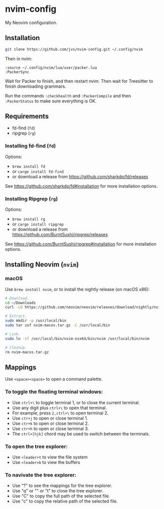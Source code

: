 # nvim-config

My Neovim configuration.


## Installation

```bash
git clone https://github.com/jvs/nvim-config.git ~/.config/nvim
```

Then in nvim:
```
:source ~/.config/nvim/lua/user/packer.lua
:PackerSync
```

Wait for Packer to finish, and then restart nvim. Then wait for Treesitter to
finish downloading grammars.

Run the commands `:checkhealth` and `:PackerCompile` and then `:PackerStatus`
to make sure everything is OK.


## Requirements

* fd-find (`fd`)
* ripgrep (`rg`)


### Installing fd-find (`fd`)

Options:
* `brew install fd`
* or `cargo install fd-find`
* or download a release from https://github.com/sharkdp/fd/releases

See https://github.com/sharkdp/fd#installation for more installation options.


### Installing Ripgrep (`rg`)

Options:
* `brew install rg`
* or `cargo install ripgrep`
* or download a release from https://github.com/BurntSushi/ripgrep/releases

See https://github.com/BurntSushi/ripgrep#installation for more installation options.


## Installing Neovim (`nvim`)

### macOS

Use `brew install nvim`, or to install the nightly release (on macOS x86):

```bash
# Download.
cd ~/Downloads
curl -LO https://github.com/neovim/neovim/releases/download/nightly/nvim-macos.tar.gz

# Extract.
sudo mkdir -p /usr/local/bin
sudo tar zxf nvim-macos.tar.gz -C /usr/local/bin

# Link.
sudo ln -sf /usr/local/bin/nvim-osx64/bin/nvim /usr/local/bin/nvim

# Cleanup.
rm nvim-macos.tar.gz
```

## Mappings

Use `<space><space>` to open a command palette.


### To toggle the floating terminal windows:
  - Use `ctrl+\` to toggle terminal 1, or to close the current terminal.
  - Use any digit plus `ctrl+\` to open that terminal.
  - For example, press `2,ctrl+\` to open terminal 2.
  - Use `ctr+j` to open or close terminal 1.
  - Use `ctr+k` to open or close terminal 2.
  - Use `ctr+h` to open or close terminal 3.
  - The `ctrl+[hjk]` chord may be used to switch between the terminals.


### To open the tree explorer:
  - Use `<leader>t` to view the file system
  - Use `<leader>b` to view the buffers


### To navivate the tree explorer:
  - Use "?" to see the mappings for the tree explorer.
  - Use "q" or "<esc>" or "<leader>t" to close the tree explorer.
  - Use "C" to copy the full path of the selected file.
  - Use "c" to copy the relative path of the selected file.
